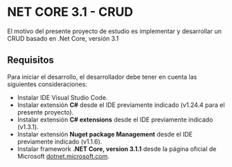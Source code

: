 # NET CORE 3.1 - CRUD

El motivo del presente proyecto de estudio es implementar y desarrollar un CRUD basado en .Net Core, versión 3.1

## Requisitos
Para iniciar el desarrollo, el desarrollador debe tener en cuenta las siguientes consideraciones:

- Instalar IDE Visual Studio Code.
- Instalar extensión **C#** desde el IDE previamente indicado (v1.24.4 para el presente proyecto).
- Instalar extensión **C# extensions** desde el IDE previamente indicado (v1.3.1).
- Instalar extensión **Nuget package Management** desde el IDE previamente indicado (v1.1.6).
- Instalar framework **.NET Core, version 3.1.1** desde la página oficial de Microsoft [dotnet.microsoft.com](https://dotnet.microsoft.com/en-us/download).

